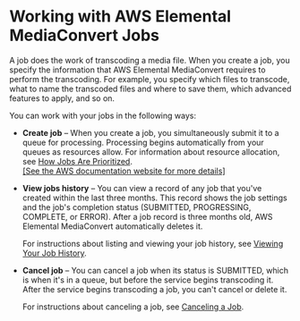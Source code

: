 # Working with AWS Elemental MediaConvert Jobs<a name="working-with-jobs"></a>

A job does the work of transcoding a media file\. When you create a job, you specify the information that AWS Elemental MediaConvert requires to perform the transcoding\. For example, you specify which files to transcode, what to name the transcoded files and where to save them, which advanced features to apply, and so on\.

You can work with your jobs in the following ways:
+ **Create job** – When you create a job, you simultaneously submit it to a queue for processing\. Processing begins automatically from your queues as resources allow\. For information about resource allocation, see [How Jobs Are Prioritized](about-resource-allocation-and-job-prioritization.md)\.     
[\[See the AWS documentation website for more details\]](http://docs.aws.amazon.com/mediaconvert/latest/ug/working-with-jobs.html)
+ **View jobs history** – You can view a record of any job that you've created within the last three months\. This record shows the job settings and the job's completion status \(SUBMITTED, PROGRESSING, COMPLETE, or ERROR\)\. After a job record is three months old, AWS Elemental MediaConvert automatically deletes it\.

  For instructions about listing and viewing your job history, see [Viewing Your Job History](viewing-job-history.md)\.
+ **Cancel job** – You can cancel a job when its status is SUBMITTED, which is when it's in a queue, but before the service begins transcoding it\. After the service begins transcoding a job, you can't cancel or delete it\.

  For instructions about canceling a job, see [Canceling a Job](canceling-a-job.md)\.